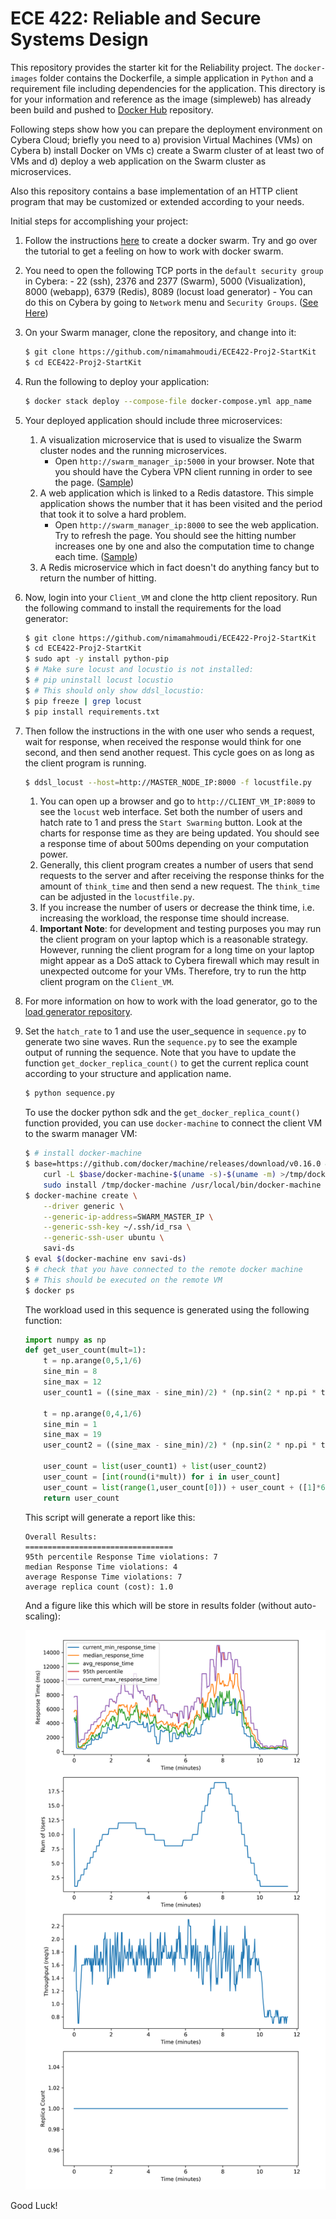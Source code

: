 ECE 422: Reliable and Secure Systems Design 
=============
This repository provides the starter kit for the Reliability project. The `docker-images` folder
contains the Dockerfile, a simple application in `Python` and a requirement file including dependencies for
the application. This directory is for your information and reference as the image (simpleweb) has already been build 
and pushed to [Docker Hub](https://hub.docker.com/r/ddsystemsl/simpleweb) repository.

Following steps show how you can prepare the deployment environment on Cybera Cloud; briefly you need to a) provision 
Virtual Machines (VMs) on Cybera b) install Docker on VMs c) create a Swarm cluster of at least two of 
VMs and d) deploy a web application on the Swarm cluster as microservices.

Also this repository contains a base implementation of an HTTP client program that may be customized or extended 
according to your needs. 

Initial steps for accomplishing your project:   

1. Follow the instructions [here](https://github.com/DDSystemLab/cybera-docker-swarm) to create a docker swarm. Try and go over the tutorial to get a feeling on how to work with docker swarm.

2. You need to open the following TCP ports in the `default security group` in Cybera:
        - 22 (ssh), 2376 and 2377 (Swarm), 5000 (Visualization), 8000 (webapp), 6379 (Redis), 8089 (locust load generator)
        - You can do this on Cybera by going to `Network` menu and `Security Groups`. ([See Here](./figures/sg.png))
    
3. On your Swarm manager, clone the repository, and change into it:
    ```bash
    $ git clone https://github.com/nimamahmoudi/ECE422-Proj2-StartKit
    $ cd ECE422-Proj2-StartKit
    ```
4. Run the following to deploy your application:
    ```bash
    $ docker stack deploy --compose-file docker-compose.yml app_name
    ```
5.  Your deployed application should include three microservices:
    1. A visualization microservice that is used to visualize the Swarm cluster nodes and the running microservices. 
        - Open `http://swarm_manager_ip:5000` in your browser. Note that you should have the Cybera VPN client 
        running in order to see the page. ([Sample](./figures/vis.png))
    2. A web application which is linked to a Redis datastore. This simple application shows the number that it has 
        been visited and the period that took it to solve a hard problem. 
        - Open `http://swarm_manager_ip:8000` to see the web application. Try to refresh the page. You should see the 
        hitting number increases one by one and also the computation time to change each time. ([Sample](./figures/app.png))
    3. A Redis microservice which in fact doesn't do anything fancy but to return the number of hitting.

6.  Now, login into your `Client_VM` and clone the http client repository. Run the following command to install the requirements for the load generator:
    ```bash
    $ git clone https://github.com/nimamahmoudi/ECE422-Proj2-StartKit
    $ cd ECE422-Proj2-StartKit
    $ sudo apt -y install python-pip
    $ # Make sure locust and locustio is not installed:
    $ # pip uninstall locust locustio
    $ # This should only show ddsl_locustio:
    $ pip freeze | grep locust
    $ pip install requirements.txt
    ```

7.  Then follow the instructions in the  with one user who sends a request, wait for response, when received the 
    response would think for one second, and then send another request. This cycle goes on as long as the client 
    program is running.
    ```bash
    $ ddsl_locust --host=http://MASTER_NODE_IP:8000 -f locustfile.py
    ```
    1. You can open up a browser and go to `http://CLIENT_VM_IP:8089` to see the `locust` web interface. Set both the number of users and hatch rate to 1 and
       press the `Start Swarming` button.
       Look at the charts for response time as they are being updated. You should see a response time of about 500ms depending on your computation power.
    2. Generally, this client program creates a number of users that send requests to the server and after receiving 
        the response thinks for the amount of `think_time` and then send a new request.
        The `think_time` can be adjusted in the `locustfile.py`.
    3. If you increase the number of users or decrease the think time, i.e. increasing the workload, the response 
        time should increase.
    4. **Important Note**: for development and testing purposes you may run the client program on your laptop 
    which is a reasonable strategy. However, running the client program for a long time on your laptop might appear as 
    a DoS attack to Cybera firewall which may result in unexpected outcome for your VMs. Therefore, try to run the 
    http client program on the `Client_VM`.
    

8. For more information on how to work with the load generator, go to the [load generator repository](./ddsl_load_tester).

9. Set the `hatch_rate` to 1 and use the user_sequence in `sequence.py` to generate two sine waves. Run the `sequence.py` to see the example output of running the sequence.
    Note that you have to update the function `get_docker_replica_count()` to get the current replica count according to your structure and application name.
    ```bash
    $ python sequence.py
    ```

    To use the docker python sdk and the `get_docker_replica_count()` function provided, you can use `docker-machine` to connect the client VM to the swarm manager VM:
    ```bash
    $ # install docker-machine
    $ base=https://github.com/docker/machine/releases/download/v0.16.0 &&
        curl -L $base/docker-machine-$(uname -s)-$(uname -m) >/tmp/docker-machine &&
        sudo install /tmp/docker-machine /usr/local/bin/docker-machine
    $ docker-machine create \
        --driver generic \
        --generic-ip-address=SWARM_MASTER_IP \
        --generic-ssh-key ~/.ssh/id_rsa \
        --generic-ssh-user ubuntu \
        savi-ds
    $ eval $(docker-machine env savi-ds)
    $ # check that you have connected to the remote docker machine
    $ # This should be executed on the remote VM
    $ docker ps
    ```

    The workload used in this sequence is generated using the following function:

    ```python
    import numpy as np
    def get_user_count(mult=1):
        t = np.arange(0,5,1/6)
        sine_min = 8
        sine_max = 12
        user_count1 = ((sine_max - sine_min)/2) * (np.sin(2 * np.pi * t / 5) + 1) + sine_min

        t = np.arange(0,4,1/6)
        sine_min = 1
        sine_max = 19
        user_count2 = ((sine_max - sine_min)/2) * (np.sin(2 * np.pi * t / 5) + 1) + sine_min

        user_count = list(user_count1) + list(user_count2)
        user_count = [int(round(i*mult)) for i in user_count]
        user_count = list(range(1,user_count[0])) + user_count + ([1]*6)
        return user_count
    ```

    This script will generate a report like this:
    ```
    Overall Results:
    =================================
    95th percentile Response Time violations: 7
    median Response Time violations: 4
    average Response Time violations: 7
    average replica count (cost): 1.0
    ```

    And a figure like this which will be store in results folder (without auto-scaling):

    ![Sample](./figures/sample_result.png)
    
 Good Luck!
